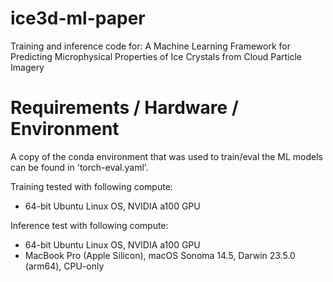 # ice3d-ml-paper
Training and inference code for: A Machine Learning Framework for Predicting Microphysical Properties of Ice Crystals from Cloud Particle Imagery

# Requirements / Hardware / Environment
A copy of the conda environment that was used to train/eval the ML models can be found in 'torch-eval.yaml'. 

Training tested with following compute:
- 64-bit Ubuntu Linux OS, NVIDIA a100 GPU

Inference test with following compute:
- 64-bit Ubuntu Linux OS, NVIDIA a100 GPU
- MacBook Pro (Apple Silicon), macOS Sonoma 14.5, Darwin 23.5.0 (arm64), CPU-only
